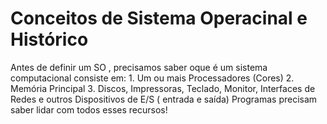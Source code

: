 # Conceitos de Sistema Operacinal e Histórico
 Antes de definir um SO , precisamos saber oque é um sistema computacional
 consiste em:
     1. Um ou mais Processadores (Cores)
     2. Memória Principal
     3. Discos, Impressoras, Teclado, Monitor, Interfaces de Redes e outros Dispositivos de E/S ( entrada e saída)
Programas precisam saber lidar com todos esses recursos!